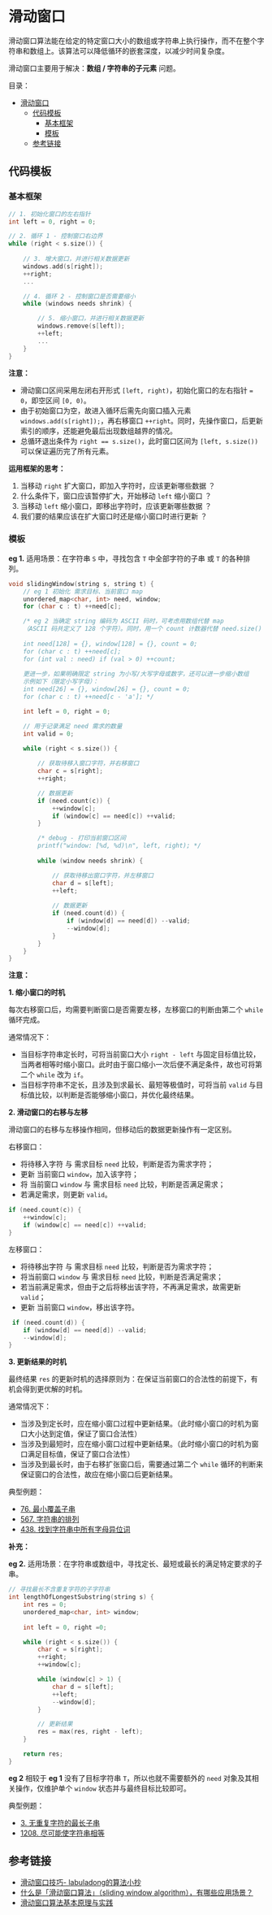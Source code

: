 # 滑动窗口

滑动窗口算法能在给定的特定窗口大小的数组或字符串上执行操作，而不在整个字符串和数组上。该算法可以降低循环的嵌套深度，以减少时间复杂度。

滑动窗口主要用于解决：**数组 / 字符串的子元素** 问题。

目录：

- [滑动窗口](#滑动窗口)
  - [代码模板](#代码模板)
    - [基本框架](#基本框架)
    - [模板](#模板)
  - [参考链接](#参考链接)

## 代码模板

### 基本框架

```C++
// 1. 初始化窗口的左右指针
int left = 0, right = 0;

// 2. 循环 1 - 控制窗口右边界
while (right < s.size()) {
  
    // 3. 增大窗口，并进行相关数据更新
    windows.add(s[right]);
    ++right;
    ...

    // 4. 循环 2 - 控制窗口是否需要缩小
    while (windows needs shrink) {

        // 5. 缩小窗口，并进行相关数据更新
        windows.remove(s[left]);
        ++left;
        ...
    }
}
```

**注意：**

* 滑动窗口区间采用左闭右开形式 `[left, right)`，初始化窗口的左右指针 `= 0`，即空区间 `[0, 0)`。
* 由于初始窗口为空，故进入循环后需先向窗口插入元素 `windows.add(s[right]);`，再右移窗口 `++right`。同时，先操作窗口，后更新索引的顺序，还能避免最后出现数组越界的情况。
* 总循环退出条件为 `right == s.size()`，此时窗口区间为 `[left, s.size())` 可以保证遍历完了所有元素。

**运用框架的思考：**

1. 当移动 `right` 扩大窗口，即加入字符时，应该更新哪些数据 ？
2. 什么条件下，窗口应该暂停扩大，开始移动 `left` 缩小窗口 ？
3. 当移动 `left` 缩小窗口，即移出字符时，应该更新哪些数据 ？
4. 我们要的结果应该在扩大窗口时还是缩小窗口时进行更新 ？

### 模板

**eg 1.** 适用场景：在字符串 `S` 中，寻找包含 `T` 中全部字符的子串 或 `T` 的各种排列。

```C++
void slidingWindow(string s, string t) {
    // eg 1 初始化 需求目标、当前窗口 map
    unordered_map<char, int> need, window;
    for (char c : t) ++need[c];

    /* eg 2 当确定 string 编码为 ASCII 码时，可考虑用数组代替 map
    （ASCII 码共定义了 128 个字符）。同时，用一个 count 计数器代替 need.size()
    
    int need[128] = {}, window[128] = {}, count = 0;
    for (char c : t) ++need[c];
    for (int val : need) if (val > 0) ++count;
    
    更进一步，如果明确限定 string 为小写/大写字母或数字，还可以进一步缩小数组
    示例如下（限定小写字母）：
    int need[26] = {}, window[26] = {}, count = 0;
    for (char c : t) ++need[c - 'a']; */

    int left = 0, right = 0;

    // 用于记录满足 need 需求的数量
    int valid = 0;
    
    while (right < s.size()) {

        // 获取待移入窗口字符，并右移窗口
        char c = s[right];
        ++right;

        // 数据更新
        if (need.count(c)) {
            ++window[c];
            if (window[c] == need[c]) ++valid;
        }

        /* debug - 打印当前窗口区间 
        printf("window: [%d, %d)\n", left, right); */
        
        while (window needs shrink) {

            // 获取待移出窗口字符，并左移窗口
            char d = s[left];
            ++left;
            
            // 数据更新
            if (need.count(d)) {
                if (window[d] == need[d]) --valid;
                --window[d];
            }
        }
    }
}
```

**注意：**

**1. 缩小窗口的时机**

每次右移窗口后，均需要判断窗口是否需要左移，左移窗口的判断由第二个 `while` 循环完成。

通常情况下：

* 当目标字符串定长时，可将当前窗口大小 `right - left` 与固定目标值比较，当两者相等时缩小窗口。此时由于窗口缩小一次后便不满足条件，故也可将第二个 `while` 改为 `if`。
* 当目标字符串不定长，且涉及到求最长、最短等极值时，可将当前 `valid` 与目标值比较，以判断是否能够缩小窗口，并优化最终结果。

**2. 滑动窗口的右移与左移**

滑动窗口的右移与左移操作相同，但移动后的数据更新操作有一定区别。

右移窗口：

* 将待移入字符 与 需求目标 `need` 比较，判断是否为需求字符；
* 更新 当前窗口 `window`，加入该字符；
* 将 当前窗口 `window` 与 需求目标 `need` 比较，判断是否满足需求；
* 若满足需求，则更新 `valid`。

```C++
if (need.count(c)) {
    ++window[c];
    if (window[c] == need[c]) ++valid;
}
```

左移窗口：

* 将待移出字符 与 需求目标 `need` 比较，判断是否为需求字符；
* 将当前窗口 `window` 与 需求目标 `need` 比较，判断是否满足需求；
* 若当前满足需求，但由于之后将移出该字符，不再满足需求，故需更新 `valid`；
* 更新 当前窗口 `window`，移出该字符。

```C++
 if (need.count(d)) {
    if (window[d] == need[d]) --valid;
    --window[d];
}
```

**3. 更新结果的时机**

最终结果 `res` 的更新时机的选择原则为：在保证当前窗口的合法性的前提下，有机会得到更优解的时机。

通常情况下：

* 当涉及到定长时，应在缩小窗口过程中更新结果。（此时缩小窗口的时机为窗口大小达到定值，保证了窗口合法性）
* 当涉及到最短时，应在缩小窗口过程中更新结果。（此时缩小窗口的时机为窗口满足目标值，保证了窗口合法性）
* 当涉及到最长时，由于右移扩张窗口后，需要通过第二个 `while` 循环的判断来保证窗口的合法性，故应在缩小窗口后更新结果。

典型例题：

* [76. 最小覆盖子串](https://leetcode-cn.com/problems/minimum-window-substring/)
* [567. 字符串的排列](https://leetcode-cn.com/problems/permutation-in-string/)
* [438. 找到字符串中所有字母异位词](https://leetcode-cn.com/problems/find-all-anagrams-in-a-string/)

**补充：**

**eg 2.** 适用场景：在字符串或数组中，寻找定长、最短或最长的满足特定要求的子串。

```C++
// 寻找最长不含重复字符的子字符串
int lengthOfLongestSubstring(string s) {
    int res = 0; 
    unordered_map<char, int> window;
    
    int left = 0, right =0;

    while (right < s.size()) {
        char c = s[right];
        ++right;
        ++window[c];

        while (window[c] > 1) {
            char d = s[left];
            ++left;
            --window[d];
        }

        // 更新结果
        res = max(res, right - left);
    }

    return res;
}
```

**eg 2** 相较于 **eg 1** 没有了目标字符串 `T`，所以也就不需要额外的 `need` 对象及其相关操作，仅维护单个 `window` 状态并与最终目标比较即可。

典型例题：

* [3. 无重复字符的最长子串](https://leetcode-cn.com/problems/longest-substring-without-repeating-characters/)
* [1208. 尽可能使字符串相等](https://leetcode-cn.com/problems/get-equal-substrings-within-budget/)

## 参考链接

* [滑动窗口技巧- labuladong的算法小抄](https://labuladong.gitbook.io/algo/mu-lu-ye-1/mu-lu-ye-3/hua-dong-chuang-kou-ji-qiao-jin-jie)
* [什么是「滑动窗口算法」（sliding window algorithm），有哪些应用场景？](https://www.zhihu.com/question/314669016)
* [滑动窗口算法基本原理与实践](https://www.cnblogs.com/huansky/p/13488234.html)

